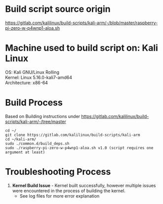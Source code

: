 # Build script source origin
https://gitlab.com/kalilinux/build-scripts/kali-arm/-/blob/master/raspberry-pi-zero-w-p4wnp1-aloa.sh

# Machine used to build script on: Kali Linux
OS: Kali GNU/Linux Rolling  
Kernel: Linux 5.16.0-kali7-amd64  
Architecture: x86-64  

# Build Process
Based on Building instructions under https://gitlab.com/kalilinux/build-scripts/kali-arm/-/tree/master  
```
cd ~/
git clone https://gitlab.com/kalilinux/build-scripts/kali-arm
cd ~/kali-arm/
sudo ./common.d/build_deps.sh
sudo ./raspberry-pi-zero-w-p4wnp1-aloa.sh v1.0 (script requires one argument at least)
```

# Troubleshooting Process
1. **Kernel Build Issue** - Kernel built successfully, however multiple issues were encountered in the process of building the kernel. 
    - See log files for more error explanation
